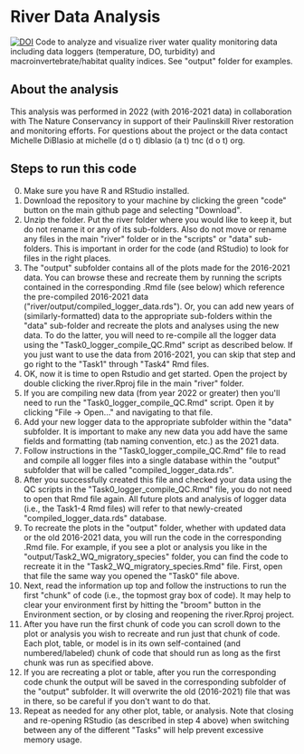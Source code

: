 # River Data Analysis
[![DOI](https://zenodo.org/badge/444492875.svg)](https://zenodo.org/badge/latestdoi/444492875)
Code to analyze and visualize river water quality monitoring data including data loggers (temperature, DO, turbidity) and macroinvertebrate/habitat quality indices. See "output" folder for examples.

## About the analysis
This analysis was performed in 2022 (with 2016-2021 data) in collaboration with The Nature Conservancy in support of their Paulinskill River restoration and monitoring efforts. For questions about the project or the data contact Michelle DiBlasio at michelle (d o t) diblasio (a t) tnc (d o t) org.

## Steps to run this code
0. Make sure you have R and RStudio installed.
1. Download the repository to your machine by clicking the green "code" button on the main github page and selecting "Download".
2. Unzip the folder. Put the river folder where you would like to keep it, but do not rename it or any of its sub-folders. Also do not move or rename any files in the main "river" folder or in the "scripts" or "data" sub-folders. This is important in order for the code (and RStudio) to look for files in the right places. 
3. The "output" subfolder contains all of the plots made for the 2016-2021 data. You can browse these and recreate them by running the scripts contained in the corresponding .Rmd file (see below) which reference the pre-compiled 2016-2021 data ("river/output/compiled_logger_data.rds"). Or, you can add new years of (similarly-formatted) data to the appropriate sub-folders within the "data" sub-folder and recreate the plots and analyses using the new data. To do the latter, you will need to re-compile all the logger data using the "Task0_logger_compile_QC.Rmd" script as described below. If you just want to use the data from 2016-2021, you can skip that step and go right to the "Task1" through "Task4" Rmd files.
4. OK, now it is time to open Rstudio and get started. Open the project by double clicking the river.Rproj file in the main "river" folder.
5. If you are compiling new data (from year 2022 or greater) then you'll need to run the "Task0_logger_compile_QC.Rmd" script. Open it by clicking "File -> Open..." and navigating to that file.
6. Add your new logger data to the appropriate subfolder within the "data" subfolder. It is important to make any new data you add have the same fields and formatting (tab naming convention, etc.) as the 2021 data.
7. Follow instructions in the "Task0_logger_compile_QC.Rmd" file to read and compile all logger files into a single database within the "output" subfolder that will be called "compiled_logger_data.rds".
8. After you successfully created this file and checked your data using the QC scripts in the "Task0_logger_compile_QC.Rmd" file, you do not need to open that Rmd file again. All future plots and analysis of logger data (i.e., the Task1-4 Rmd files) will refer to that newly-created "compiled_logger_data.rds" database.
9. To recreate the plots in the "output" folder, whether with updated data or the old 2016-2021 data, you will run the code in the corresponding .Rmd file. For example, if you see a plot or analysis you like in the "output/Task2_WQ_migratory_species" folder, you can find the code to recreate it in the "Task2_WQ_migratory_species.Rmd" file. First, open that file the same way you opened the "Task0" file above.
10. Next, read the information up top and follow the instructions to run the first "chunk" of code (i.e., the topmost gray box of code). It may help to clear your environment first by hitting the "broom" button in the Environment section, or by closing and reopening the river.Rproj project.
11. After you have run the first chunk of code you can scroll down to the plot or analysis you wish to recreate and run just that chunk of code. Each plot, table, or model is in its own self-contained (and numbered/labeled) chunk of code that should run as long as the first chunk was run as specified above.
12. If you are recreating a plot or table, after you run the corresponding code chunk the output will be saved in the corresponding subfolder of the "output" subfolder. It will overwrite the old (2016-2021) file that was in there, so be careful if you don't want to do that.
13. Repeat as needed for any other plot, table, or analysis. Note that closing and re-opening RStudio (as described in step 4 above) when switching between any of the different "Tasks" will help prevent excessive memory usage.
